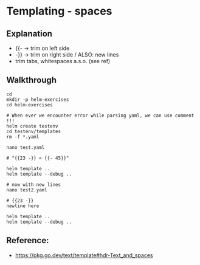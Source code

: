 # Templating - spaces

## Explanation 

  * {{- -> trim on left side
  * -}} -> trim on right side / ALSO: new lines 
  * trim tabs, whitespaces a.s.o. (see ref)

## Walkthrough 

```
cd
mkdir -p helm-exercises
cd helm-exercises
```

```
# When ever we encounter error while parsing yaml, we can use comment !!!
helm create testenv
cd testenv/templates
rm -f *.yaml
```

```
nano test.yaml
```

```
# "{{23 -}} < {{- 45}}"
```

```
helm template .. 
helm template --debug ..
```

```
# now with new lines
nano test2.yaml
```

```
# {{23 -}}
newline here
```

```
helm template ..
helm template --debug ..
```


## Reference:

  * https://pkg.go.dev/text/template#hdr-Text_and_spaces
